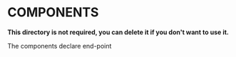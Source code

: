# COMPONENTS

**This directory is not required, you can delete it if you don't want to use it.**

The components declare end-point
